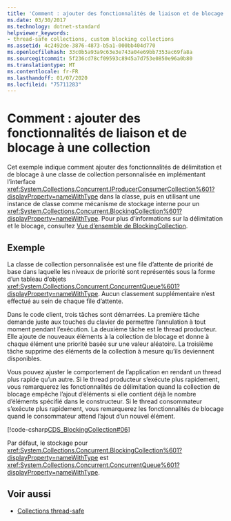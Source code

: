 ```yaml
---
title: 'Comment : ajouter des fonctionnalités de liaison et de blocage à une collection'
ms.date: 03/30/2017
ms.technology: dotnet-standard
helpviewer_keywords:
- thread-safe collections, custom blocking collections
ms.assetid: 4c2492de-3876-4873-b5a1-000bb404d770
ms.openlocfilehash: 33c0b5a93a9c63e3e743a04e69bb7353ac69fa8a
ms.sourcegitcommit: 5f236cd78cf09593c8945a7d753e0850e96a0b80
ms.translationtype: MT
ms.contentlocale: fr-FR
ms.lasthandoff: 01/07/2020
ms.locfileid: "75711283"
---
```

# <a name="how-to-add-bounding-and-blocking-functionality-to-a-collection"></a>Comment : ajouter des fonctionnalités de liaison et de blocage à une collection
Cet exemple indique comment ajouter des fonctionnalités de délimitation et de blocage à une classe de collection personnalisée en implémentant l’interface <xref:System.Collections.Concurrent.IProducerConsumerCollection%601?displayProperty=nameWithType> dans la classe, puis en utilisant une instance de classe comme mécanisme de stockage interne pour un <xref:System.Collections.Concurrent.BlockingCollection%601?displayProperty=nameWithType>. Pour plus d’informations sur la délimitation et le blocage, consultez [Vue d’ensemble de BlockingCollection](../../../../docs/standard/collections/thread-safe/blockingcollection-overview.md).  
  
## <a name="example"></a>Exemple  
 La classe de collection personnalisée est une file d’attente de priorité de base dans laquelle les niveaux de priorité sont représentés sous la forme d’un tableau d’objets <xref:System.Collections.Concurrent.ConcurrentQueue%601?displayProperty=nameWithType>. Aucun classement supplémentaire n’est effectué au sein de chaque file d’attente.  
  
 Dans le code client, trois tâches sont démarrées. La première tâche demande juste aux touches du clavier de permettre l’annulation à tout moment pendant l’exécution. La deuxième tâche est le thread producteur. Elle ajoute de nouveaux éléments à la collection de blocage et donne à chaque élément une priorité basée sur une valeur aléatoire. La troisième tâche supprime des éléments de la collection à mesure qu’ils deviennent disponibles.  
  
 Vous pouvez ajuster le comportement de l’application en rendant un thread plus rapide qu’un autre. Si le thread producteur s’exécute plus rapidement, vous remarquerez les fonctionnalités de délimitation quand la collection de blocage empêche l’ajout d’éléments si elle contient déjà le nombre d’éléments spécifié dans le constructeur. Si le thread consommateur s’exécute plus rapidement, vous remarquerez les fonctionnalités de blocage quand le consommateur attend l’ajout d’un nouvel élément.  
  
 [!code-csharp[CDS_BlockingCollection#06](../../../../samples/snippets/csharp/VS_Snippets_Misc/cds_blockingcollection/cs/prodcon.cs#06)]  
  
 Par défaut, le stockage pour <xref:System.Collections.Concurrent.BlockingCollection%601?displayProperty=nameWithType> est <xref:System.Collections.Concurrent.ConcurrentQueue%601?displayProperty=nameWithType>.  
  
## <a name="see-also"></a>Voir aussi

- [Collections thread-safe](../../../../docs/standard/collections/thread-safe/index.md)
